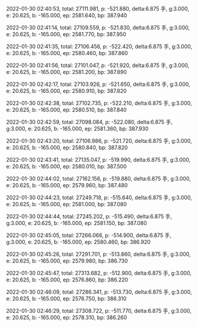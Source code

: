 2022-01-30 02:40:53, total: 27111.981, p: -521.880, delta:6.875 手, g:3.000, e: 20.625, b: -165.000, ep: 2581.640, bp: 387.940

2022-01-30 02:41:14, total: 27109.559, p: -521.830, delta:6.875 手, g:3.000, e: 20.625, b: -165.000, ep: 2581.770, bp: 387.950

2022-01-30 02:41:35, total: 27106.456, p: -522.420, delta:6.875 手, g:3.000, e: 20.625, b: -165.000, ep: 2580.460, bp: 387.860

2022-01-30 02:41:56, total: 27101.047, p: -521.920, delta:6.875 手, g:3.000, e: 20.625, b: -165.000, ep: 2581.200, bp: 387.890

2022-01-30 02:42:17, total: 27103.926, p: -521.650, delta:6.875 手, g:3.000, e: 20.625, b: -165.000, ep: 2580.910, bp: 387.820

2022-01-30 02:42:38, total: 27102.735, p: -522.210, delta:6.875 手, g:3.000, e: 20.625, b: -165.000, ep: 2580.510, bp: 387.840

2022-01-30 02:42:59, total: 27098.084, p: -522.080, delta:6.875 手, g:3.000, e: 20.625, b: -165.000, ep: 2581.360, bp: 387.930

2022-01-30 02:43:20, total: 27106.986, p: -521.720, delta:6.875 手, g:3.000, e: 20.625, b: -165.000, ep: 2580.840, bp: 387.820

2022-01-30 02:43:41, total: 27135.047, p: -519.990, delta:6.875 手, g:3.000, e: 20.625, b: -165.000, ep: 2580.010, bp: 387.500

2022-01-30 02:44:02, total: 27162.156, p: -519.880, delta:6.875 手, g:3.000, e: 20.625, b: -165.000, ep: 2579.960, bp: 387.480

2022-01-30 02:44:23, total: 27249.718, p: -515.640, delta:6.875 手, g:3.000, e: 20.625, b: -165.000, ep: 2581.000, bp: 387.080

2022-01-30 02:44:44, total: 27245.202, p: -515.490, delta:6.875 手, g:3.000, e: 20.625, b: -165.000, ep: 2581.150, bp: 387.080

2022-01-30 02:45:05, total: 27266.066, p: -514.900, delta:6.875 手, g:3.000, e: 20.625, b: -165.000, ep: 2580.460, bp: 386.920

2022-01-30 02:45:26, total: 27291.701, p: -513.860, delta:6.875 手, g:3.000, e: 20.625, b: -165.000, ep: 2579.980, bp: 386.730

2022-01-30 02:45:47, total: 27313.682, p: -512.900, delta:6.875 手, g:3.000, e: 20.625, b: -165.000, ep: 2576.860, bp: 386.220

2022-01-30 02:46:09, total: 27286.341, p: -513.730, delta:6.875 手, g:3.000, e: 20.625, b: -165.000, ep: 2576.750, bp: 386.310

2022-01-30 02:46:29, total: 27308.722, p: -511.770, delta:6.875 手, g:3.000, e: 20.625, b: -165.000, ep: 2578.310, bp: 386.260